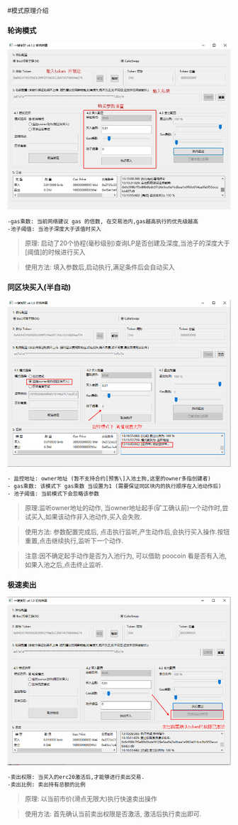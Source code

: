 #模式原理介绍
### 轮询模式
![main](./img/1.jpg)

    -gas乘数: 当前网络建议 gas 的倍数, 在交易池内,gas越高执行的优先级越高
    -池子阈值: 当池子深度大于该值时买入
> 原理: 启动了20个协程(毫秒级别)查询LP是否创建及深度,当池子的深度大于[阈值]的时候进行买入

> 使用方法: 填入参数后,启动执行,满足条件后会自动买入

### 同区块买入(半自动)
![main](./img/3.png)

    - 监控地址: owner地址 (暂不支持合约[预售\]入池土狗,这里的owner多指创建者)
    - gas乘数: 该模式下 gas乘数 当设置为1 (需要保证同区块内的执行顺序在入池动作后)
    - 池子阈值: 当前模式下会忽略该参数
> 原理:监听owner地址的动作, 当owner地址起手(矿工确认前)一个动作时,尝试买入,如果该动作非入池动作,买入会失败.

> 使用方法: 参数配置完成后, 点击执行监听,产生动作后,会执行买入操作.按钮重置,点击继续执行,监听下一个动作. 

> 注意:因不确定起手动作是否为入池行为, 可以借助 poocoin 看是否有入池, 如果入池之后,点击终止监听.


### 极速卖出
![main](./img/2.png)

    -卖出权限: 当买入的erc20激活后,才能够进行卖出交易.
    -卖出比例: 卖出持有总额的比例

>原理: 以当前市价(滑点无限大)执行快速卖出操作

>使用方法: 首先确认当前卖出权限是否激活, 激活后执行卖出即可.